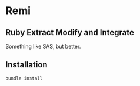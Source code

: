 # Remi
## Ruby Extract Modify and Integrate

Something like SAS, but better.

## Installation

    bundle install
